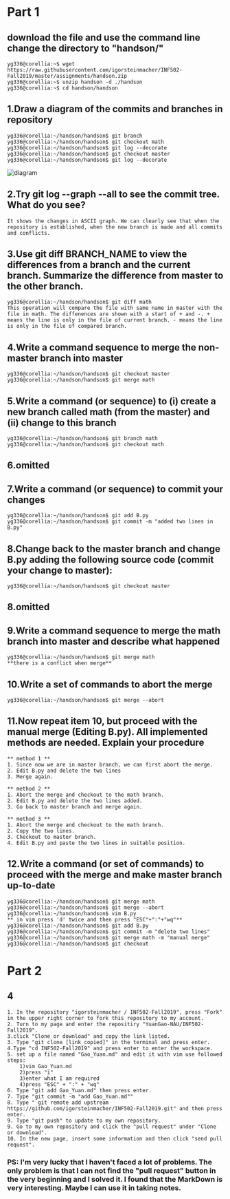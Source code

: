 # Part 1
## download the file and use the command line change the directory to "handson/"
```
yg336@corellia:~$ wget https://raw.githubusercontent.com/igorsteinmacher/INF502-Fall2019/master/assignments/handson.zip
yg336@corellia:~$ unzip handson -d ./handson
yg336@corellia:~$ cd handson/handson
```

## 1.Draw a diagram of the commits and branches in repository
```
yg336@corellia:~/handson/handson$ git branch
yg336@corellia:~/handson/handson$ git checkout math
yg336@corellia:~/handson/handson$ git log --decorate
yg336@corellia:~/handson/handson$ git checkout master
yg336@corellia:~/handson/handson$ git log --decorate
```
![diagram](/res/git_graph.png)

## 2.Try git log --graph --all to see the commit tree. What do you see?
```
It shows the changes in ASCII graph. We can clearly see that when the repository is established, when the new branch is made and all commits and conflicts.
```

## 3.Use git diff BRANCH_NAME to view the differences from a branch and the current branch. Summarize the difference from master to the other branch.
```
yg336@corellia:~/handson/handson$ git diff math
This operation will compare the file with same name in master with the file in math. The diffenences are shown with a start of + and -. + means the line is only in the file of current branch. - means the line is only in the file of compared branch.
```

## 4.Write a command sequence to merge the non-master branch into master
```
yg336@corellia:~/handson/handson$ git checkout master
yg336@corellia:~/handson/handson$ git merge math

```

## 5.Write a command (or sequence) to (i) create a new branch called math (from the master) and (ii) change to this branch
```
yg336@corellia:~/handson/handson$ git branch math
yg336@corellia:~/handson/handson$ git checkout math
```

## 6.omitted

## 7.Write a command (or sequence) to commit your changes
```
yg336@corellia:~/handson/handson$ git add B.py
yg336@corellia:~/handson/handson$ git commit -m "added two lines in B.py"
```

## 8.Change back to the master branch and change B.py adding the following source code (commit your change to master):
```
yg336@corellia:~/handson/handson$ git checkout master

```

## 8.omitted

## 9.Write a command sequence to merge the math branch into master and describe what happened
```
yg336@corellia:~/handson/handson$ git merge math
**there is a conflict when merge**
```

## 10.Write a set of commands to abort the merge
```
yg336@corellia:~/handson/handson$ git merge --abort
```

## 11.Now repeat item 10, but proceed with the manual merge (Editing B.py). All implemented methods are needed. Explain your procedure
```
** method 1 **
1. Since now we are in master branch, we can first abort the merge.
2. Edit B.py and delete the two lines
3. Merge again. 

** method 2 **
1. Abort the merge and checkout to the math branch. 
2. Edit B.py and delete the two lines added. 
3. Go back to master branch and merge again.

** method 3 **
1. Abort the merge and checkout to the math branch. 
2. Copy the two lines.
3. Checkout to master branch.
4. Edit B.py and paste the two lines in suitable position. 

```

## 12.Write a command (or set of commands) to proceed with the merge and make master branch up-to-date
```
yg336@corellia:~/handson/handson$ git merge math
yg336@corellia:~/handson/handson$ git merge --abort
yg336@corellia:~/handson/handson$ vim B.py
** in vim press 'd' twice and then press "ESC"+":"+"wq"**
yg336@corellia:~/handson/handson$ git add B.py
yg336@corellia:~/handson/handson$ git commit -m "delete two lines"
yg336@corellia:~/handson/handson$ git merge math -m "manual merge"
yg336@corellia:~/handson/handson$ git checkout
```

# Part 2
## 4
```
1. In the repository "igorsteinmacher / INF502-Fall2019", press "Fork" in the upper right corner to fork this repository to my account.
2. Turn to my page and enter the repositiry "YuanGao-NAU/INF502-Fall2019".
3.click "Clone or download" and copy the link listed.
3. Type "git clone [link_copied]" in the terminal and press enter.
4.Type "cd INF502-Fall2019" and press enter to enter the workspace.
5. set up a file named "Gao_Yuan.md" and edit it with vim use followed steps:
    1)vim Gao_Yuan.md
    2)press "i"
    3)enter what I am required
    4)press "ESC" + ":" + "wq"
6. Type "git add Gao_Yuan.md" then press enter.
7. Type "git commit -m "add Gao_Yuan.md""
8. Type " git remote add upstream https://github.com/igorsteinmacher/INF502-Fall2019.git" and then press enter.
9. Type "git push" to update to my own repository.
9. Go to my own repository and click the "pull request" under "Clone or download".
10. In the new page, insert some information and then click "send pull request".
```

### PS: I'm very lucky that I haven't faced a lot of problems. The only problem is that I can not find the "pull request" button in the very beginning and I solved it. I found that the MarkDown is very interesting. Maybe I can use it in taking notes.
